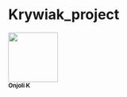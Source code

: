 # Krywiak_project
<a href="https://github.com/Onjoli">
   <img src="https://avatars.githubusercontent.com/u/Onjoli?v=4?s=100" width="100px;" alt=""/>
   <br /><sub><b>Onjoli K</b></sub>
</a>
